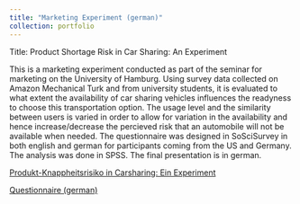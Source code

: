 ```yaml
---
title: "Marketing Experiment (german)"
collection: portfolio
---
```

Title: Product Shortage Risk in Car Sharing: An Experiment

This is a marketing experiment conducted as part of the seminar for marketing on the University of Hamburg. Using survey data collected on Amazon Mechanical Turk and from university students, it is evaluated to what extent the availability of car sharing vehicles influences the readyness to choose this transportation option. The usage level and the similarity between users is varied in order to allow for variation in the availability and hence increase/decrease the percieved risk that an automobile will not be available when needed. The questionnaire was designed in SoSciSurvey in both english and german for participants coming from the US and Germany. The analysis was done in SPSS. The final presentation is in german.

[Produkt-Knappheitsrisiko in Carsharing: Ein Experiment](https://gzhelev2020.github.io/files/Presi-Zhelev.pdf)

[Questionnaire (german)](https://gzhelev2020.github.io/files/fragebogen.pdf)
